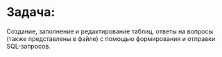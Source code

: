 # Задача:
Создание, заполнение и редактирование таблиц, ответы на вопросы (также представлены в файле) с помощью формирования и отправки SQL-запросов.